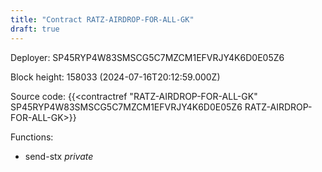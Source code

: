 ```yaml
---
title: "Contract RATZ-AIRDROP-FOR-ALL-GK"
draft: true
---
```

Deployer: SP45RYP4W83SMSCG5C7MZCM1EFVRJY4K6D0E05Z6


 



Block height: 158033 (2024-07-16T20:12:59.000Z)

Source code: {{<contractref "RATZ-AIRDROP-FOR-ALL-GK" SP45RYP4W83SMSCG5C7MZCM1EFVRJY4K6D0E05Z6 RATZ-AIRDROP-FOR-ALL-GK>}}

Functions:

* send-stx _private_
